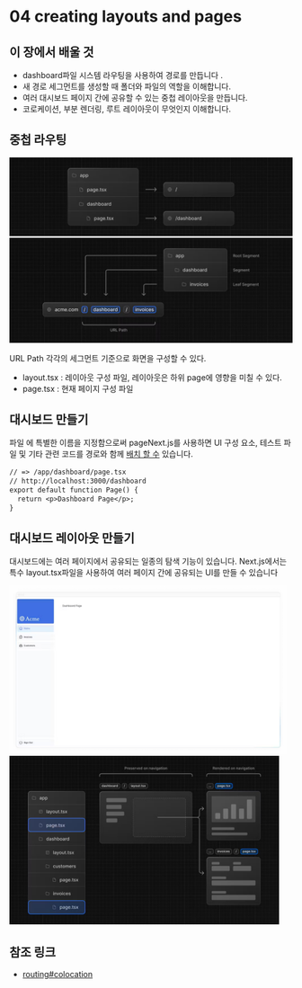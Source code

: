 # 04 creating layouts and pages

## 이 장에서 배울 것

- dashboard파일 시스템 라우팅을 사용하여 경로를 만듭니다 .
- 새 경로 세그먼트를 생성할 때 폴더와 파일의 역할을 이해합니다.
- 여러 대시보드 페이지 간에 공유할 수 있는 중첩 레이아웃을 만듭니다.
- 코로케이션, 부분 렌더링, 루트 레이아웃이 무엇인지 이해합니다.

## 중첩 라우팅

<img src="images/04_route_01.png" alt="image" style="width:auto;max-height:300px;">
<img src="images/04_route_02.png" alt="image" style="width:auto;max-height:300px;">

URL Path 각각의 세그먼트 기준으로 화면을 구성할 수 있다.

- layout.tsx : 레이아웃 구성 파일, 레이아웃은 하위 page에 영향을 미칠 수 있다.
- page.tsx : 현재 페이지 구성 파일

## 대시보드 만들기

파일 에 특별한 이름을 지정함으로써 pageNext.js를 사용하면 UI 구성 요소, 테스트 파일 및 기타 관련 코드를 경로와 함께 [배치 할 수](https://nextjs.org/docs/app/building-your-application/routing#colocation) 있습니다.

```tsx
// => /app/dashboard/page.tsx
// http://localhost:3000/dashboard
export default function Page() {
  return <p>Dashboard Page</p>;
}
```

## 대시보드 레이아웃 만들기

대시보드에는 여러 페이지에서 공유되는 일종의 탐색 기능이 있습니다. Next.js에서는 특수 layout.tsx파일을 사용하여 여러 페이지 간에 공유되는 UI를 만들 수 있습니다

<img src="images/04_route_03.png" alt="image" style="width:auto;max-height:300px;">
<img src="images/04_route_04.png" alt="image" style="width:auto;max-height:300px;">

## 참조 링크

- [routing#colocation](https://nextjs.org/docs/app/building-your-application/routing#colocation)

